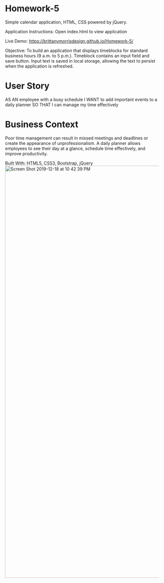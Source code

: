 # Homework-5
Simple calendar application, HTML, CSS powered by jQuery.

Application Instructions: Open index.html to view application

Live Demo: https://brittanymorrisdesign.github.io/Homework-5/

Objective: To build an application that displays timeblocks for standard business hours (9 a.m. to 5 p.m.).
Timeblock contains an input field and save button. Input text is saved in local storage, allowing the text to persist when the application is refreshed.

# User Story
AS AN employee with a busy schedule
I WANT to add important events to a daily planner
SO THAT I can manage my time effectively 

# Business Context
Poor time management can result in missed meetings and deadlines or create the appearance of unprofessionalism. A daily planner allows employees to see their day at a glance, schedule time effectively, and improve productivity. 

Built With: HTML5, CSS3, Bootstrap, jQuery
<img width="1347" alt="Screen Shot 2019-12-18 at 10 42 39 PM" src="https://user-images.githubusercontent.com/44029053/71143267-eae10980-21e7-11ea-941b-2dd42eeb38d1.png">

